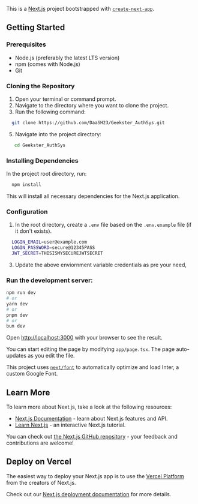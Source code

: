 This is a [Next.js](https://nextjs.org/) project bootstrapped with [`create-next-app`](https://github.com/vercel/next.js/tree/canary/packages/create-next-app).

## Getting Started

### Prerequisites
- Node.js (preferably the latest LTS version)
- npm (comes with Node.js)
- Git

### Cloning the Repository

1. Open your terminal or command prompt.
2. Navigate to the directory where you want to clone the project.
3. Run the following command:
```bash
  git clone https://github.com/DaaSH23/Geekster_AuthSys.git
```
5. Navigate into the project directory:
```bash
   cd Geekster_AuthSys
```
### Installing Dependencies

In the project root directory, run:
```bash
  npm install
```
This will install all necessary dependencies for the Next.js application.

### Configuration

1. In the root directory, create a `.env` file based on the `.env.example` file (if it don't exists).
```bash
  LOGIN_EMAIL=user@example.com
  LOGIN_PASSWORD=secure@12345PASS
  JWT_SECRET=THISISMYSECUREJWTSECRET
```
3. Update the above enviornment variable credentials as pre your need,
   

### Run the development server:

```bash
npm run dev
# or
yarn dev
# or
pnpm dev
# or
bun dev
```

Open [http://localhost:3000](http://localhost:3000) with your browser to see the result.

You can start editing the page by modifying `app/page.tsx`. The page auto-updates as you edit the file.

This project uses [`next/font`](https://nextjs.org/docs/basic-features/font-optimization) to automatically optimize and load Inter, a custom Google Font.

## Learn More

To learn more about Next.js, take a look at the following resources:

- [Next.js Documentation](https://nextjs.org/docs) - learn about Next.js features and API.
- [Learn Next.js](https://nextjs.org/learn) - an interactive Next.js tutorial.

You can check out [the Next.js GitHub repository](https://github.com/vercel/next.js/) - your feedback and contributions are welcome!

## Deploy on Vercel

The easiest way to deploy your Next.js app is to use the [Vercel Platform](https://vercel.com/new?utm_medium=default-template&filter=next.js&utm_source=create-next-app&utm_campaign=create-next-app-readme) from the creators of Next.js.

Check out our [Next.js deployment documentation](https://nextjs.org/docs/deployment) for more details.
